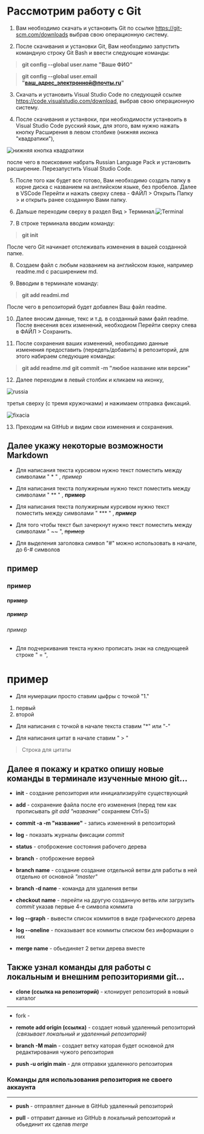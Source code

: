 # Рассмотрим работу с Git

1. Вам необходимо скачать и установить Git по ссылке https://git-scm.com/downloads выбрав свою операционную систему.

2. После скачивания и установки Git, Вам необходимо запустить командную строку Git Bash и ввести следующие команды:
> **git config --global user.name "Ваше ФИО"**

> **git config --global user.email "ваш_адрес_электронной@почты.ru"**

3. Скачать и установить Visual Studio Code по следующей ссылке https://code.visualstudio.com/download, выбрав свою операционную систему.

4. После скачивания и устанвоки, при необходимости устанвоить в Visual Studio Code русский язык, для этого, вам нужно нажать кнопку Расширения в левом столбике (нижняя иконка "квадратики"),

 ![нижняя кнопка квадратики](russia.png)

после чего в поисковике набрать Russian Language Pack и установить расширение. Перезапустить Visual Studio Code.

5. После того как будет все готово, Вам необходимо создать папку в корне диска с названием на английском языке, без пробелов. Далее в VSCode Перейти и нажать сверху слева - ФАЙЛ > Открыть Папку > и открыть ранее созданную Вами папку.

6. Дальше переходим сверху в раздел Вид > Терминал.![Terminal](terminal.png)

7. В строке терминала вводим команду:
> **git init**

После чего Git начинает отслеживать изменения в вашей созданной папке.

8. Создаем файл с любым названием на английском языке, например readme.md с расширением md.

9. Ввводим в терминале команду:
> **git add readmi.md**

После чего в репозиторий будет добавлен Ваш файл readme.

10. Далее вносим данные, текс и т.д. в созданный вами файл readme. После внесения всех изменений, необходиом Перейти сверху слева в ФАЙЛ > Сохранить.

11. После сохранения ваших изменений, необходимо данные изменения предоставить (передвть/добавить) в репозиторий, для этого набираем следующие команды:
> **git add readme.md**
> **git commit -m "любое название или версии"**

12. Далее переходим в левый столбик и кликаем на иконку,

![russia](russia.png)

 третья сверху (с тремя кружочками) и нажимаем отправка фиксаций.
 
 ![fixacia](fixacia.png)

13. Преходим на GitHub и видим свои изменения и сохранения.

## Далее укажу некоторые возможности Markdown

* Для написания текста курсивом нужно текст поместить между символами " * " , *пример*

* Для написания текста полужирным нужно текст поместить между символами " ** " , **пример**

* Для написания текста полужирным курсивом нужно текст поместить между символами " *** " , ***пример***

* Для того чтобы текст был зачеркнут нужно текст поместить между символами " ~~ ",  ~~пример~~

* Для выделения  заголовка символ "#" можно использовать в начале, до 6-# символов 
## пример
### пример
#### пример
##### пример
###### пример

* Для подчеркивания текста нужно прописать знак на следующеей строке " = ", 

пример
= 

* Для нумерации просто ставим цыфры с точкой "1."
1. первый
2. второй

* Для написания с точкой в начале текста ставим "*" или "-"

* Для написания цитат в начале ставим " > "

> Строка для цитаты

## Далее я покажу и кратко опишу новые команды в терминале изученные мною git...

* **init** - создание репозитория или инициализируйте существующий

* **add** - сохранение файла после его изменения (перед тем как прописывать *git add "название"* сохраняем Ctrl+S)

* **commit -a -m "название"** - запись изменений в репозиторий

* **log** - показать журналы фиксации *commit*

* **status** - отоброжение состояния рабочего дерева

* **branch** - отоброжение вервей

* **branch name** - создание создание отдельной ветви для работы в ней отдельно от основной *"master"*

* **branch -d name** - команда для удаления ветви 

* **checkout name** - перейти на другую созданную ветвь или загрузить *commit* указав первые 4-е символа коммита
* **log --graph** - вывести список коммитов в виде графического дерева

* **log --oneline** - показывает все коммиты списком без информации о них

* **merge name** - обьединяет 2 ветки дерева вместе

## Также узнал команды для работы с локальным и внешним репозиториями git...

* **clone (ссылка на репозиторий)** - клонирует репозиторий в новый каталог

**********************************************************
* fork - 

* **remote add origin (ссылка)** - создает новый удаленный репозиторий *(связывает локальный и удаленный репозиторий)*

* **branch -M main** - создает ветку каторая будет основной для редактирования чужого репозитория

* **push -u origin main** - для отправки удаленного репозитория

### Команды для использования репозитория не своего аккаунта
**********************************************************

* **push** - отправляет данные в GitHub удаленный репозиторий

* **pull** - отправит данные из GitHub в локальный репозиторий и обьединит их сделав *merge*

